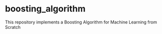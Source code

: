 # boosting_algorithm
This repository implements a Boosting Algorithm for Machine Learning from Scratch
